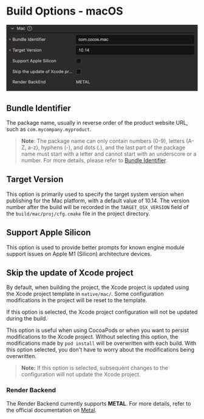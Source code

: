 # Build Options - macOS

![build-options-mac](./images/build-options-mac.png)

## Bundle Identifier

The package name, usually in reverse order of the product website URL, such as `com.mycompany.myproduct`.

> **Note**: The package name can only contain numbers (0-9), letters (A-Z, a-z), hyphens (-), and dots (.), and the last part of the package name must start with a letter and cannot start with an underscore or a number. For more details, please refer to [Bundle Identifier](https://developer.apple.com/documentation/bundleresources/information_property_list/cfbundleidentifier).

## Target Version

This option is primarily used to specify the target system version when publishing for the Mac platform, with a default value of 10.14. The version number after the build will be recorded in the `TARGET_OSX_VERSION` field of the `build/mac/proj/cfg.cmake` file in the project directory.

## Support Apple Silicon

This option is used to provide better prompts for known engine module support issues on Apple M1 (Silicon) architecture devices.

## Skip the update of Xcode project

By default, when building the project, the Xcode project is updated using the Xcode project template in `native/mac/`. Some configuration modifications in the project will be reset to the template.

If this option is selected, the Xcode project configuration will not be updated during the build.

This option is useful when using CocoaPods or when you want to persist modifications to the Xcode project. Without selecting this option, the modifications made by `pod install` will be overwritten with each build. With this option selected, you don't have to worry about the modifications being overwritten.

>**Note:** If this option is selected, subsequent changes to the configuration will not update the Xcode project.

### Render Backend

The Render Backend currently supports **METAL**. For more details, refer to the official documentation on [Metal](https://developer.apple.com/cn/metal/).
